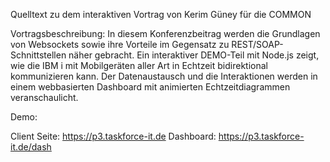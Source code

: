 Quelltext zu dem interaktiven Vortrag von Kerim Güney für die COMMON

Vortragsbeschreibung:
In diesem Konferenzbeitrag werden die Grundlagen von Websockets sowie ihre Vorteile im Gegensatz zu REST/SOAP-Schnittstellen näher gebracht. Ein interaktiver DEMO-Teil mit Node.js zeigt, wie die IBM i mit Mobilgeräten aller Art in Echtzeit bidirektional kommunizieren kann. Der Datenaustausch und die Interaktionen werden in einem webbasierten Dashboard mit animierten Echtzeitdiagrammen veranschaulicht.

Demo:

Client Seite: https://p3.taskforce-it.de
Dashboard: https://p3.taskforce-it.de/dash
